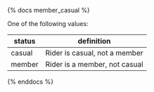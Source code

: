 {% docs member_casual %}
    
One of the following values: 

| status         | definition                                       |
|----------------|--------------------------------------------------|
| casual         | Rider is casual, not a member                    |
| member         | Rider is a member, not casual                    |


{% enddocs %}